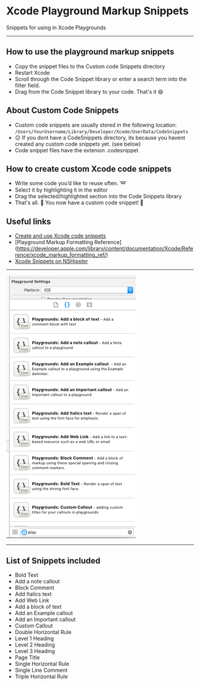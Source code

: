 # Xcode Playground Markup Snippets
Snippets for using in Xcode Playgrounds
* * * 
## How to use the playground markup snippets
* Copy the snippet files to the Custom code Snippets directory
* Restart Xcode
* Scroll through the Code Snippet library or enter a search term into the filter field. 
* Drag from the Code Snippet library to your code. That's it :smile:

## About Custom Code Snippets
* Custom code snippets are usually stored in the following location:
`/Users/YourUsername/Library/Developer/Xcode/UserData/CodeSnippets`
* :confused: If you dont have a CodeSnippets directory, its because you havent created any custom code snippets yet. (see below)
* Code snippet files have the extenion .codesnippet

## How to create custom Xcode code snippets
* Write some code you’d like to reuse often. :loop:
* Select it by highlighting it in the editor
* Drag the selected/highlighted section into the Code Snippets library
* That's all. :tada: You now have a custom code snippet! :confetti_ball:

## Useful links
* [Create and use Xcode code snippets](http://help.apple.com/xcode/mac/8.2/#/dev2b24f6f93)
* [Playground Markup Formatting Reference] (https://developer.apple.com/library/content/documentation/Xcode/Reference/xcode_markup_formatting_ref/)
* [Xcode Snippets on NSHipster](http://nshipster.com/xcode-snippets/)

* * * 
![Using Playground Snippets](https://github.com/iggym/plaground-snippets/blob/master/playground-snippets.png "Playground Snippets")
* * *
## List of Snippets included
* Bold Text
* Add a note callout
* Block Comment
* Add Italics text
* Add Web Link
* Add a block of text
* Add an Example callout
* Add an Important callout
* Custom Callout
* Double Horizontal Rule
* Level 1 Heading
* Level 2 Heading
* Level 3 Heading
* Page Title
* Single Horizontal Rule
* Single Line Comment
* Triple Horizontal Rule
